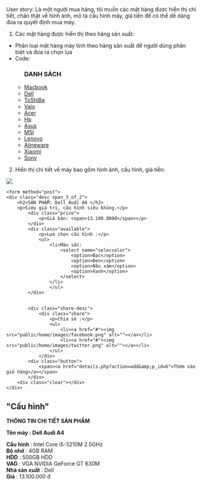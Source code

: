 User story: Là một người mua hàng, tôi muốn các mặt hàng được hiển thị chi tiết, chân thật về hình ảnh, mô tả cấu hình máy,
            giá tiền để có thể dễ dàng đưa ra quyết định mua máy.
1. Các mặt hàng được hiển thị theo hãng sản xuất:
  - Phân loại mặt hàng máy tính theo hãng sản xuất để người dùng phân biệt và đưa ra chọn lựa
  - Code:
    <div class="header_bottom_left">
      <div class="categories">
        <ul>
          <h3>DANH SÁCH</h3>
          <li><a kind="Macbook" href="product.php?p_loai=1">Macbook</a></li>
          <li><a kind="Dell" href="product.php?p_loai=2">Dell</a></li>
          <li><a kind="ToShiBa" href="product.php?p_loai=3">ToShiBa</a></li>
          <li><a kind="Vaio" href="product.php?p_loai=4">Vaio</a></li>
          <li><a kind="Acer" href="product.php?p_loai=5">Acer</a></li>
          <li><a kind="Hp" href="product.php?p_loai=6">Hp</a></li>
          <li><a kind="Asus" href="product.php?p_loai=7">Asus</a></li>
          <li><a kind="MSI" href="product.php?p_loai=8">MSI</a></li>
          <li><a kind="Lenovo" href="product.php?p_loai=9">Lenovo</a></li>
          <li><a kind="Alineware" href="product.php?p_loai=10">Alineware</a></li>
          <li><a kind="Xiaomi" href="product.php?p_loai=11">Xiaomi</a></li>
          <li><a kind="Sony" href="product.php?p_loai=12">Sony</a></li>			
        </ul>
      </div>
    </div>
    
2. Hiển thị chi tiết về máy bao gồm hình ảnh, cấu hình, giá tiền:
  <div class="product-details">             
	<div class="grid images_3_of_2">
	    <div id="container">
	        <div id="products_example">
	            <div id="products">
	                <div class="slides_container" style="display: block;">
	                    <div class="slides_control"><img src="public/images/p6.jpg" style=""></div>                                                
	                </div>
	            </div>
	        </div>
	    </div>
	</div>
	                            
	<form method="post">
	<div class="desc span_3_of_2">
	    <h2>SẢN PHẨM: Dell Audi A4 </h2>
	    <p>Siêu giá trị, cấu hình siêu khủng.</p>                    
	        <div class="price">
	    		<p>Giá bán: <span>13.100.000đ</span></p>
	        </div>
	        <div class="available">
	            <p>Lựa chọn cấu hình :</p>
	            <ul>
	                <li>Màu sắc:
	                    <select name="seleccolor">
		                    <option>Bạc</option>
		                    <option>Đen</option>
		                    <option>Nâu xám</option>
		                    <option>Xanh</option>
	                    </select>
	                </li>
	                </ul>
	        </div>
	                                

		    <div class="share-desc">
		        <div class="share">
		            <p>Chia sẻ :</p>
		            <ul>
		                <li><a href="#"><img src="public/home/images/facebook.png" alt=""></a></li>
		                <li><a href="#"><img src="public/home/images/twitter.png" alt=""></a></li>
		            </ul>
		        </div>
		    <div class="button">
		    	<span><a href="details.php?action=add&amp;p_id=6">Thêm vào giỏ hàng</a></span>
		    </div>
	 	<div class="clear"></div>
	</div>
</div>               

<div class="resp-tabs-container">
    <h2 class="resp-accordion resp-tab-active" role="tab" aria-controls="tab_item-0">
    	<span class="resp-arrow"></span>
		"Cấu hình"
	</h2>
</div>
    
<div class="product-desc resp-tab-content resp-tab-content-active" aria-labelledby="tab_item-0" style="display:block">
    <div class="your-review">
        <p class="nd_tt"><b>THÔNG TIN CHI TIẾT SẢN PHẨM</b></p>
        <p class="nd_tt"><b>Tên máy : Dell Audi A4</b></p>
        <p class="nd_ct">
            <b>Cấu hình</b> : Intel Core i5-3210M 2.5GHz<br>
            <b>Bộ nhớ</b> : 4GB RAM<br>
            <b>HDD</b> : 500GB HDD<br>
            <b>VAG</b> : VGA NVIDIA GeForce GT 630M<br>
            <b>Nhà sản xuất</b> : Dell<br>
            <b>Giá</b> : 13.100.000 đ
         </p>
    </div>
</div>
                                                                   
                                    
